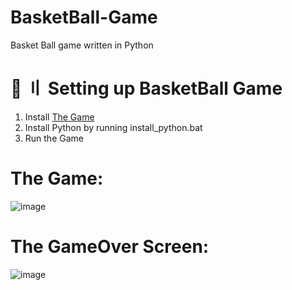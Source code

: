 # BasketBall-Game
Basket Ball game written in Python

# 📁 〢 Setting up BasketBall Game
1. Install [The Game](https://github.com/DtKdPython/BasketBall-Game/archive/refs/heads/main.zip)
2. Install Python by running install_python.bat
3. Run the Game

# The Game:
![image](https://user-images.githubusercontent.com/122708389/214474597-7893c15d-fbad-41c9-a108-720f42f35af6.png)

# The GameOver Screen:
![image](https://user-images.githubusercontent.com/122708389/214474637-121e17c2-474b-478e-8190-f2fbbe5d2769.png)

